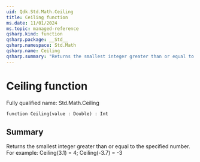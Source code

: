 ```yaml
---
uid: Qdk.Std.Math.Ceiling
title: Ceiling function
ms.date: 11/01/2024
ms.topic: managed-reference
qsharp.kind: function
qsharp.package: __Std__
qsharp.namespace: Std.Math
qsharp.name: Ceiling
qsharp.summary: "Returns the smallest integer greater than or equal to the specified number. For example: Ceiling(3.1) = 4; Ceiling(-3.7) = -3"
---
```


# Ceiling function

Fully qualified name: Std.Math.Ceiling

```qsharp
function Ceiling(value : Double) : Int
```

## Summary
Returns the smallest integer greater than or equal to the specified number.
For example: Ceiling(3.1) = 4; Ceiling(-3.7) = -3
